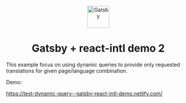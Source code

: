 <p align="center">
  <a href="https://www.gatsbyjs.org">
    <img alt="Gatsby" src="https://www.gatsbyjs.org/monogram.svg" width="60" />
  </a>
</p>
<h1 align="center">
  Gatsby + react-intl demo 2
</h1>

This example focus on using dynamic queries to provide only requested translations
for given page/language combination.

Demo:

https://test-dynamic-query--gatsby-react-intl-demo.netlify.com/
